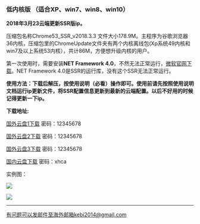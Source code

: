 ### 低内核版 （适合XP、win7、win8、win10）

**2018年3月23云端更新SSR版ip。**

压缩包名称Chrome53_SSR_v2018.3.3 文件大小178.9M。主程序为谷歌浏览器36内核，压缩包里的ChromeUpdate文件夹有两个内核离线包(Xp系统49内核和win7及以上系统53内核），共计86M，方便想升级内核的用户。

第一次使用时，需要安装**NET Framework 4.0**，不然无法正常运行，[微软官网下载](https://www.microsoft.com/zh-cn/download/details.aspx?id=17718)。NET Framework 4.0是SSR的运行库，没有这个SSR无法正常运行。

**使用方法：下载后解压，按使用说明（必看）操作即可。使用前请先按照使用说明文档运行ip更新文件，将SSR配置信息更新到最新的云端配置。以后不好用的时候记得更新一下ip。**


**下载地址:**

[国外云盘1下载](http://108.61.224.82:8000/f/422c0e1b03/) 密码：12345678

[国外云盘2下载](http://45.32.141.248:8000/f/047b48a0f8/) 密码：12345678

[国外云盘3下载](http://165.227.23.136:8000/f/f71fd09750/) 密码：12345678

[国内云盘下载](https://pan.baidu.com/s/1mjXxHBa) 密码：xhca

实例图：

![](https://raw.githubusercontent.com/Alvin9999/pac2/master/softimag/53chromess001.png)

![](https://raw.githubusercontent.com/Alvin9999/pac2/master/softimag/53ssr100.PNG)



***


有问题可以发邮件至海外邮箱kebi2014@gmail.com